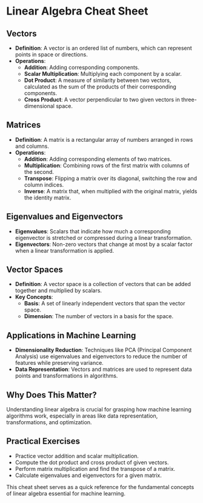 # Linear Algebra Cheat Sheet

## Vectors
- **Definition**: A vector is an ordered list of numbers, which can represent points in space or directions.
- **Operations**:
  - **Addition**: Adding corresponding components.
  - **Scalar Multiplication**: Multiplying each component by a scalar.
  - **Dot Product**: A measure of similarity between two vectors, calculated as the sum of the products of their corresponding components.
  - **Cross Product**: A vector perpendicular to two given vectors in three-dimensional space.

## Matrices
- **Definition**: A matrix is a rectangular array of numbers arranged in rows and columns.
- **Operations**:
  - **Addition**: Adding corresponding elements of two matrices.
  - **Multiplication**: Combining rows of the first matrix with columns of the second.
  - **Transpose**: Flipping a matrix over its diagonal, switching the row and column indices.
  - **Inverse**: A matrix that, when multiplied with the original matrix, yields the identity matrix.

## Eigenvalues and Eigenvectors
- **Eigenvalues**: Scalars that indicate how much a corresponding eigenvector is stretched or compressed during a linear transformation.
- **Eigenvectors**: Non-zero vectors that change at most by a scalar factor when a linear transformation is applied.

## Vector Spaces
- **Definition**: A vector space is a collection of vectors that can be added together and multiplied by scalars.
- **Key Concepts**:
  - **Basis**: A set of linearly independent vectors that span the vector space.
  - **Dimension**: The number of vectors in a basis for the space.

## Applications in Machine Learning
- **Dimensionality Reduction**: Techniques like PCA (Principal Component Analysis) use eigenvalues and eigenvectors to reduce the number of features while preserving variance.
- **Data Representation**: Vectors and matrices are used to represent data points and transformations in algorithms.

## Why Does This Matter?
Understanding linear algebra is crucial for grasping how machine learning algorithms work, especially in areas like data representation, transformations, and optimization.

## Practical Exercises
- Practice vector addition and scalar multiplication.
- Compute the dot product and cross product of given vectors.
- Perform matrix multiplication and find the transpose of a matrix.
- Calculate eigenvalues and eigenvectors for a given matrix.

This cheat sheet serves as a quick reference for the fundamental concepts of linear algebra essential for machine learning.